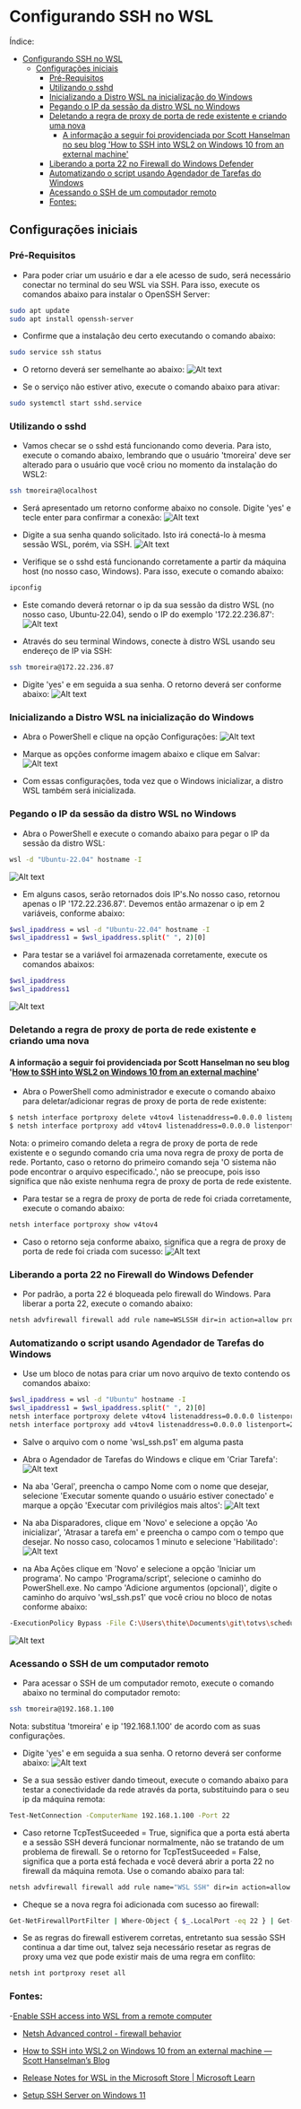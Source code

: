 # Configurando SSH no WSL

Índice:

- [Configurando SSH no WSL](#configurando-ssh-no-wsl)
  - [Configurações iniciais](#configurações-iniciais)
    - [Pré-Requisitos](#pré-requisitos)
    - [Utilizando o sshd](#utilizando-o-sshd)
    - [Inicializando a Distro WSL na inicialização do Windows](#inicializando-a-distro-wsl-na-inicialização-do-windows)
    - [Pegando o IP da sessão da distro WSL no Windows](#pegando-o-ip-da-sessão-da-distro-wsl-no-windows)
    - [Deletando a regra de proxy de porta de rede existente e criando uma nova](#deletando-a-regra-de-proxy-de-porta-de-rede-existente-e-criando-uma-nova)
      - [A informação a seguir foi providenciada por Scott Hanselman no seu blog 'How to SSH into WSL2 on Windows 10 from an external machine'](#a-informação-a-seguir-foi-providenciada-por-scott-hanselman-no-seu-blog-how-to-ssh-into-wsl2-on-windows-10-from-an-external-machine)
    - [Liberando a porta 22 no Firewall do Windows Defender](#liberando-a-porta-22-no-firewall-do-windows-defender)
    - [Automatizando o script usando Agendador de Tarefas do Windows](#automatizando-o-script-usando-agendador-de-tarefas-do-windows)
    - [Acessando o SSH de um computador remoto](#acessando-o-ssh-de-um-computador-remoto)
    - [Fontes:](#fontes)

## Configurações iniciais

### Pré-Requisitos

- Para poder criar um usuário e dar a ele acesso de sudo, será necessário conectar no terminal do seu WSL via SSH. Para isso, execute os comandos abaixo para instalar o OpenSSH Server:

```bash
sudo apt update
sudo apt install openssh-server
```

- Confirme que a instalação deu certo executando o comando abaixo:

```bash
sudo service ssh status
```

- O retorno deverá ser semelhante ao abaixo:
![Alt text](./Imagens/ssh_status.png)

- Se o serviço não estiver ativo, execute o comando abaixo para ativar:

```bash
sudo systemctl start sshd.service
```


### Utilizando o sshd
- Vamos checar se o sshd está funcionando como deveria. Para isto, execute o comando abaixo, lembrando que o usuário 'tmoreira' deve ser alterado para o usuário que você criou no momento da instalação do WSL2:

```bash
ssh tmoreira@localhost
```

- Será apresentado um retorno conforme abaixo no console. Digite 'yes' e tecle enter para confirmar a conexão:
![Alt text](./Imagens/ssh_conection.png)

- Digite a sua senha quando solicitado. Isto irá conectá-lo à mesma sessão WSL, porém, via SSH.
![Alt text](./Imagens//ssh_password.png)

- Verifique se o sshd está funcionando corretamente a partir da máquina host (no nosso caso, Windows). Para isso, execute o comando abaixo:
```bash
ipconfig
```

- Este comando deverá retornar o ip da sua sessão da distro WSL (no nosso caso, Ubuntu-22.04), sendo o IP do exemplo '172.22.236.87':
![Alt text](./Imagens//ifconfig.png)


- Através do seu terminal Windows, conecte à distro WSL usando seu endereço de IP via SSH:

```bash
ssh tmoreira@172.22.236.87
```

- Digite 'yes' e em seguida a sua senha. O retorno deverá ser conforme abaixo:
![Alt text](./Imagens//ssh_powershell.png)


### Inicializando a Distro WSL na inicialização do Windows

- Abra o PowerShell e clique na opção Configurações:
![Alt text](./Imagens//powershell_config.png)

- Marque as opções conforme imagem abaixo e clique em Salvar:
![Alt text](./Imagens//powershell_config_2.png)

- Com essas configurações, toda vez que o Windows inicializar, a distro WSL também será inicializada.

### Pegando o IP da sessão da distro WSL no Windows

- Abra o PowerShell e execute o comando abaixo para pegar o IP da sessão da distro WSL:

```bash
wsl -d "Ubuntu-22.04" hostname -I
```
![Alt text](./Imagens//wsl_ip.png)

- Em alguns casos, serão retornados dois IP's.No nosso caso, retornou apenas o IP '172.22.236.87'. Devemos então armazenar o ip em 2 variáveis, conforme abaixo:

```bash
$wsl_ipaddress = wsl -d "Ubuntu-22.04" hostname -I
$wsl_ipaddress1 = $wsl_ipaddress.split(" ", 2)[0]
```


- Para testar se a variável foi armazenada corretamente, execute os comandos abaixos:

```bash
$wsl_ipaddress
$wsl_ipaddress1
```
![Alt text](./Imagens//wsl_ip_2.png)

### Deletando a regra de proxy de porta de rede existente e criando uma nova

#### A informação a seguir foi providenciada por Scott Hanselman no seu blog '[How to SSH into WSL2 on Windows 10 from an external machine](https://www.hanselman.com/blog/how-to-access-localhost-while-running-wsl2-windows-subsystem-for-linux)'

- Abra o PowerShell como administrador e execute o comando abaixo para deletar/adicionar regras de proxy de porta de rede existente:


```bash
$ netsh interface portproxy delete v4tov4 listenaddress=0.0.0.0 listenport=22
$ netsh interface portproxy add v4tov4 listenaddress=0.0.0.0 listenport=22 connectaddress=$wsl_ipaddress1 connectport=22
```
Nota: o primeiro comando deleta a regra de proxy de porta de rede existente e o segundo comando cria uma nova regra de proxy de porta de rede. Portanto, caso o retorno do primeiro comando seja 'O sistema não pode encontrar o arquivo especificado.', não se preocupe, pois isso significa que não existe nenhuma regra de proxy de porta de rede existente.

- Para testar se a regra de proxy de porta de rede foi criada corretamente, execute o comando abaixo:

```bash
netsh interface portproxy show v4tov4
```

- Caso o retorno seja conforme abaixo, significa que a regra de proxy de porta de rede foi criada com sucesso:
![Alt text](./Imagens//port_proxy.png)

### Liberando a porta 22 no Firewall do Windows Defender
- Por padrão, a porta 22 é bloqueada pelo firewall do Windows. Para liberar a porta 22, execute o comando abaixo:

```bash
netsh advfirewall firewall add rule name=WSLSSH dir=in action=allow protocol=TCP localport=22
```

### Automatizando o script usando Agendador de Tarefas do Windows

- Use um bloco de notas para criar um novo arquivo de texto contendo os comandos abaixo:

```bash
$wsl_ipaddress = wsl -d "Ubuntu" hostname -I
$wsl_ipaddress1 = $wsl_ipaddress.split(" ", 2)[0]
netsh interface portproxy delete v4tov4 listenaddress=0.0.0.0 listenport=22
netsh interface portproxy add v4tov4 listenaddress=0.0.0.0 listenport=22 connectaddress=$wsl_ipaddress1 connectport=22
```

- Salve o arquivo com o nome 'wsl_ssh.ps1' em alguma pasta

- Abra o Agendador de Tarefas do Windows e clique em 'Criar Tarefa':
![Alt text](./Imagens//agendador_tarefas.png)

- Na aba 'Geral', preencha o campo Nome com o nome que desejar, selecione 'Executar somente quando o usuário estiver conectado' e marque a opção 'Executar com privilégios mais altos':
![Alt text](./Imagens//agendador_tarefas_2.png)

- Na aba Disparadores, clique em 'Novo' e selecione a opção 'Ao inicializar', 'Atrasar a tarefa em' e preencha o campo com o tempo que desejar. No nosso caso, colocamos 1 minuto e selecione 'Habilitado':
![Alt text](./Imagens//agendador_tarefas_3.png)

- na Aba Ações clique em 'Novo' e selecione a opção 'Iniciar um programa'. No campo 'Programa/script', selecione o caminho do PowerShell.exe. No campo 'Adicione argumentos (opcional)', digite o caminho do arquivo 'wsl_ssh.ps1' que você criou no bloco de notas conforme abaixo:

```bash
-ExecutionPolicy Bypass -File C:\Users\thite\Documents\git\totvs\schedule\wsl_ssh.ps1
```

![Alt text](./Imagens//agendador_tarefas_4.png)

### Acessando o SSH de um computador remoto

- Para acessar o SSH de um computador remoto, execute o comando abaixo no terminal do computador remoto:

```bash
ssh tmoreira@192.168.1.100
```
Nota: substitua 'tmoreira' e ip '192.168.1.100' de acordo com as suas configurações.

- Digite 'yes' e em seguida a sua senha. O retorno deverá ser conforme abaixo:
![Alt text](./Imagens//ssh_powershell.png)

- Se a sua sessão estiver dando timeout, execute o comando abaixo para testar a conectividade da rede através da porta, substituindo para o seu ip da máquina remota:

```bash
Test-NetConnection -ComputerName 192.168.1.100 -Port 22
```

- Caso retorne TcpTestSuceeded = True, significa que a porta está aberta e a sessão SSH deverá funcionar normalmente, não se tratando de um problema de firewall. Se o retorno for TcpTestSuceeded = False, significa que a porta está fechada e você deverá abrir a porta 22 no firewall da máquina remota. Use o comando abaixo para tal:

```bash
netsh advfirewall firewall add rule name="WSL SSH" dir=in action=allow protocol=TCP localport=22
```

- Cheque se a nova regra foi adicionada com sucesso ao firewall:

```bash
Get-NetFirewallPortFilter | Where-Object { $_.LocalPort -eq 22 } | Get-NetFirewallRule
```

- Se as regras do firewall estiverem corretas, entretanto sua sessão SSH continua a dar time out, talvez seja necessário resetar as regras de proxy uma vez que pode existir mais de uma regra em conflito:

```bash
netsh int portproxy reset all
```

### Fontes:
-[Enable SSH access into WSL from a remote computer](https://medium.com/geekculture/enable-ssh-access-into-wsl-from-a-remote-computer-f2e4a962430)

- [Netsh Advanced control - firewall behavior](https://learn.microsoft.com/en-us/troubleshoot/windows-server/networking/netsh-advfirewall-firewall-control-firewall-behavior)

- [How to SSH into WSL2 on Windows 10 from an external machine — Scott Hanselman’s Blog](https://www.hanselman.com/blog/how-to-ssh-into-wsl2-on-windows-10-from-an-external-machine)

- [Release Notes for WSL in the Microsoft Store | Microsoft Learn](https://learn.microsoft.com/en-us/windows/wsl/store-release-notes#known-issues)

- [Setup SSH Server on Windows 11](https://medium.com/geekculture/setup-ssh-server-on-windows-10-11-34c7f096eaff)

